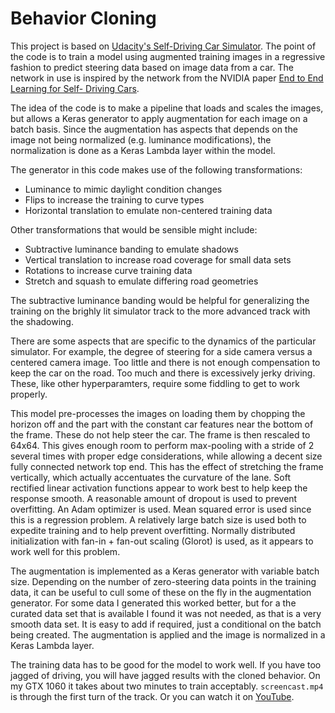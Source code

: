 # Behavior Cloning

This project is based on [Udacity's Self-Driving Car Simulator](https://github.com/udacity/self-driving-car-sim).
The point of the code is to train a model using augmented training 
images in a regressive fashion to predict steering data based on 
image data from a car.  The network in use is inspired by 
the network from the NVIDIA paper [End to End Learning for Self-
Driving Cars](https://arxiv.org/pdf/1604.07316v1.pdf). 

The idea of the code is to make a pipeline that loads and scales the
images, but allows a Keras generator to apply augmentation for 
each image on a batch basis.  Since the augmentation has aspects
that depends on the image not being normalized (e.g. luminance
modifications), the normalization is done as a Keras Lambda layer
within the model. 

The generator in this code makes use of the following transformations:

 * Luminance to mimic daylight condition changes
 * Flips to increase the training to curve types
 * Horizontal translation to emulate non-centered training data

Other transformations that would be sensible might include:

 * Subtractive luminance banding to emulate shadows
 * Vertical translation to increase road coverage for small data sets
 * Rotations to increase curve training data
 * Stretch and squash to emulate differing road geometries

The subtractive luminance banding would be helpful for generalizing
the training on the brighly lit simulator track to the more advanced 
track with the shadowing.

There are some aspects that are specific to the dynamics of the 
particular simulator.  For example, the degree of steering for a side 
camera versus a centered camera image.  Too little and there is not 
enough compensation to keep the car on the road.  Too much and there
is excessively jerky driving.  These, like other hyperparamters, 
require some fiddling to get to work properly.

This model pre-processes the images on loading them by chopping the 
horizon off and the part with the constant car features near the bottom
of the frame.  These do not help steer the car.  The frame is then
rescaled to 64x64.  This gives enough room to perform max-pooling with
a stride of 2 several times with proper edge considerations, while 
allowing a decent size fully connected network top end.  This has 
the effect of stretching the frame vertically, which actually 
accentuates the curvature of the lane. Soft rectified linear activation
functions appear to work best to help keep the response smooth. A 
reasonable amount of dropout is used to prevent overfitting. An
Adam optimizer is used.  Mean squared error is used since this is 
a regression problem.  A relatively large batch size is used both
to expedite training and to help prevent overfitting.  Normally 
distributed initialization with fan-in + fan-out scaling (Glorot)
is used, as it appears to work well for this problem.

The augmentation is implemented as a Keras generator with variable
batch size.  Depending on the number of zero-steering data points
in the training data, it can be useful to cull some of these
on the fly in the augmentation generator.  For some data I generated
this worked better, but for a the curated data set that is 
available I found it was not needed, as that is a very smooth
data set.  It is easy to add if required, just a conditional on the 
batch being created.  The augmentation is applied and the 
image is normalized in a Keras Lambda layer.

The training data has to be good for the model to work well.  If
you have too jagged of driving, you will have jagged results 
with the cloned behavior.  On my GTX 1060 it takes about two
minutes to train acceptably. `screencast.mp4` is through the
first turn of the track.  Or you can watch it on [YouTube](https://youtu.be/GhBV_kMob3Y).
